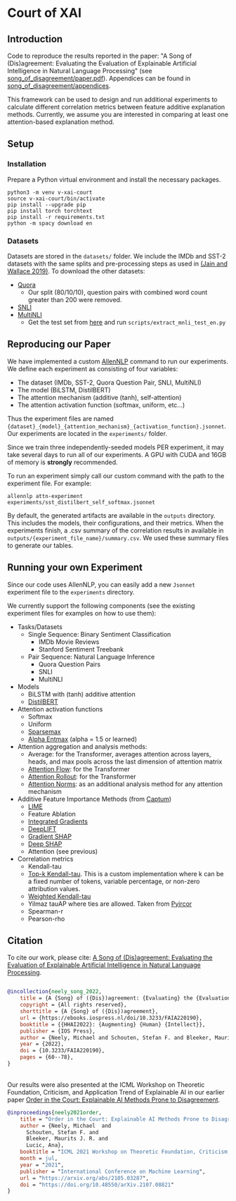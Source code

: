 # Court of XAI

## Introduction

Code to reproduce the results reported in the paper: "A Song of (Dis)agreement: Evaluating the Evaluation of Explainable Artificial Intelligence in Natural Language Processing" (see [song_of_disagreement/paper.pdf](song_of_disagreement/paper.pdf)). Appendices can be found in [song_of_disagreement/appendices](song_of_disagreement/appendices).

This framework can be used to design and run additional experiments to calculate different correlation metrics between feature additive explanation methods. Currently, we assume you are interested in comparing at least one attention-based explanation method.

## Setup

### Installation

Prepare a Python virtual environment and install the necessary packages.

```shell
python3 -m venv v-xai-court
source v-xai-court/bin/activate
pip install --upgrade pip
pip install torch torchtext
pip install -r requirements.txt
python -m spacy download en
```

### Datasets

Datasets are stored in the `datasets/` folder. We include the IMDb and SST-2 datasets with the same splits and pre-processing steps as used in [(Jain and Wallace 2019)](https://arxiv.org/abs/1902.10186). To download the other datasets:

- [Quora](https://drive.google.com/file/d/12b-cq6D45U5c-McPoq2wsFjzs6QduY_y/view?usp=sharing)
  - Our split (80/10/10), question pairs with combined word count greater than 200 were removed.
- [SNLI](https://nlp.stanford.edu/projects/snli/)
- [MultiNLI](https://cims.nyu.edu/~sbowman/multinli/)
  - Get the test set from [here](https://cims.nyu.edu/~sbowman/xnli/) and run `scripts/extract_mnli_test_en.py`

## Reproducing our Paper

We have implemented a custom [AllenNLP](https://github.com/allenai/allennlp/) command to run our experiments. We define each experiment as consisting of four variables:

- The dataset (IMDb, SST-2, Quora Question Pair, SNLI, MultiNLI)
- The model (BiLSTM, DistilBERT)
- The attention mechanism (additive (tanh), self-attention)
- The attention activation function (softmax, uniform, etc...)

Thus the experiment files are named `{dataset}_{model}_{attention_mechanism}_{activation_function}.jsonnet`. Our experiments are located in the `experiments/` folder.

Since we train three independently-seeded models PER experiment, it may take several days to run all of our experiments. A GPU with CUDA and 16GB of memory is **strongly** recommended.

To run an experiment simply call our custom command with the path to the experiment file. For example:

```shell
allennlp attn-experiment experiments/sst_distilbert_self_softmax.jsonnet
```

By default, the generated artifacts are available in the `outputs` directory. This includes the models, their configurations, and their metrics.
When the experiments finish, a .csv summary of the correlation results in available in `outputs/{experiment_file_name}/summary.csv`. We used these summary files to generate our tables.

## Running your own Experiment

Since our code uses AllenNLP, you can easily add a new `Jsonnet` experiment file to the `experiments` directory.

We currently support the following components (see the existing experiment files for examples on how to use them):

- Tasks/Datasets
  - Single Sequence: Binary Sentiment Classification
    - IMDb Movie Reviews
    - Stanford Sentiment Treebank
  - Pair Sequence: Natural Language Inference
    - Quora Question Pairs
    - SNLI
    - MultiNLI
- Models
  - BiLSTM with (tanh) additive attention
  - [DistilBERT](https://arxiv.org/abs/1910.01108)
- Attention activation functions
  - Softmax
  - Uniform
  - [Sparsemax](https://arxiv.org/pdf/1602.02068.pdf)
  - [Alpha Entmax](https://www.aclweb.org/anthology/P19-1146) (alpha = 1.5 or learned)
- Attention aggregation and analysis methods:
  - Average: for the Transformer, averages attention across layers, heads, and max pools across the last dimension of attention matrix
  - [Attention Flow](https://www.aclweb.org/anthology/2020.acl-main.385/): for the Transformer
  - [Attention Rollout](https://www.aclweb.org/anthology/2020.acl-main.385/): for the Transformer
  - [Attention Norms](https://www.aclweb.org/anthology/2020.emnlp-main.574): as an additional analysis method for any attention mechanism
- Additive Feature Importance Methods (from [Captum](https://captum.ai/))
  - [LIME](https://arxiv.org/abs/1602.04938)
  - Feature Ablation
  - [Integrated Gradients](https://arxiv.org/abs/1703.01365)
  - [DeepLIFT](https://arxiv.org/abs/1704.02685)
  - [Gradient SHAP](http://papers.nips.cc/paper/7062-a-unified-approach-to-interpreting-model-predictions.pdf)
  - [Deep SHAP]((http://papers.nips.cc/paper/7062-a-unified-approach-to-interpreting-model-predictions.pdf))
  - Attention (see previous)
- Correlation metrics
  - Kendall-tau
  - [Top-k Kendall-tau](https://www.researchgate.net/publication/2537159_Comparing_Top_k_Lists). This is a custom implementation where k can be a fixed number of tokens, variable percentage, or non-zero attribution values.
  - [Weighted Kendall-tau](https://docs.scipy.org/doc/scipy/reference/generated/scipy.stats.weightedtau.html)
  - Yilmaz tauAP where ties are allowed. Taken from [Pyircor](https://github.com/eldrin/pyircor)
  - Spearman-r
  - Pearson-rho

## Citation
To cite our work, please cite: [A Song of (Dis)agreement: Evaluating the Evaluation of Explainable Artificial Intelligence in Natural Language Processing](https://ebooks.iospress.nl/doi/10.3233/FAIA220190).
```bibtex

@incollection{neely_song_2022,
	title = {A {Song} of ({Dis})agreement: {Evaluating} the {Evaluation} of {Explainable} {Artificial} {Intelligence} in {Natural} {Language} {Processing}},
	copyright = {All rights reserved},
	shorttitle = {A {Song} of ({Dis})agreement},
	url = {https://ebooks.iospress.nl/doi/10.3233/FAIA220190},
	booktitle = {{HHAI2022}: {Augmenting} {Human} {Intellect}},
	publisher = {IOS Press},
	author = {Neely, Michael and Schouten, Stefan F. and Bleeker, Maurits and Lucic, Ana},
	year = {2022},
	doi = {10.3233/FAIA220190},
	pages = {60--78},
}
```
\
Our results were also presented at the ICML Workshop on Theoretic Foundation, Criticism, and Application Trend of Explainable AI in our earlier paper [Order in the Court: Explainable AI Methods Prone to Disagreement](https://arxiv.org/abs/2105.03287).
```bibtex
@inproceedings{neely2021order,
    title = "Order in the Court: Explainable AI Methods Prone to Disagreement",
    author = {Neely, Michael  and
      Schouten, Stefan F. and
      Bleeker, Maurits J. R. and
      Lucic, Ana},
    booktitle = "ICML 2021 Workshop on Theoretic Foundation, Criticism, and Application Trend of Explainable AI",
    month = jul,
    year = "2021",
    publisher = "International Conference on Machine Learning",
    url = "https://arxiv.org/abs/2105.03287",
    doi = "https://doi.org/10.48550/arXiv.2107.08821"
}
```
